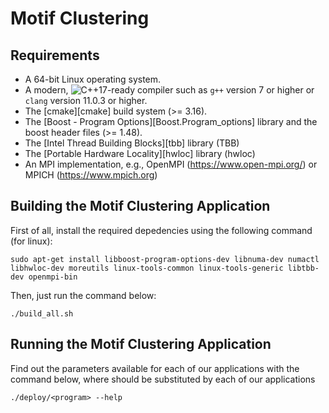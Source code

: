 # Motif Clustering

Requirements
-----------

 - A 64-bit Linux operating system.
 - A modern, ![C++17](https://img.shields.io/badge/C++-17-blue.svg?style=flat)-ready compiler such as `g++` version 7 or higher or `clang` version 11.0.3 or higher.
 - The [cmake][cmake] build system (>= 3.16).
 - The [Boost - Program Options][Boost.Program_options] library and the boost header files (>= 1.48).
 - The [Intel Thread Building Blocks][tbb] library (TBB)
 - The [Portable Hardware Locality][hwloc] library (hwloc)
 - An MPI implementation, e.g., OpenMPI (https://www.open-mpi.org/) or MPICH (https://www.mpich.org)

Building the Motif Clustering Application
-----------

First of all, install the required depedencies using the following command (for linux):
```console
sudo apt-get install libboost-program-options-dev libnuma-dev numactl libhwloc-dev moreutils linux-tools-common linux-tools-generic libtbb-dev openmpi-bin
```

Then, just run the command below:
```console
./build_all.sh

```
Running the Motif Clustering Application
-----------

Find out the parameters available for each of our applications with the command below, where <program> should be substituted by each of our applications

```console
./deploy/<program> --help
```
